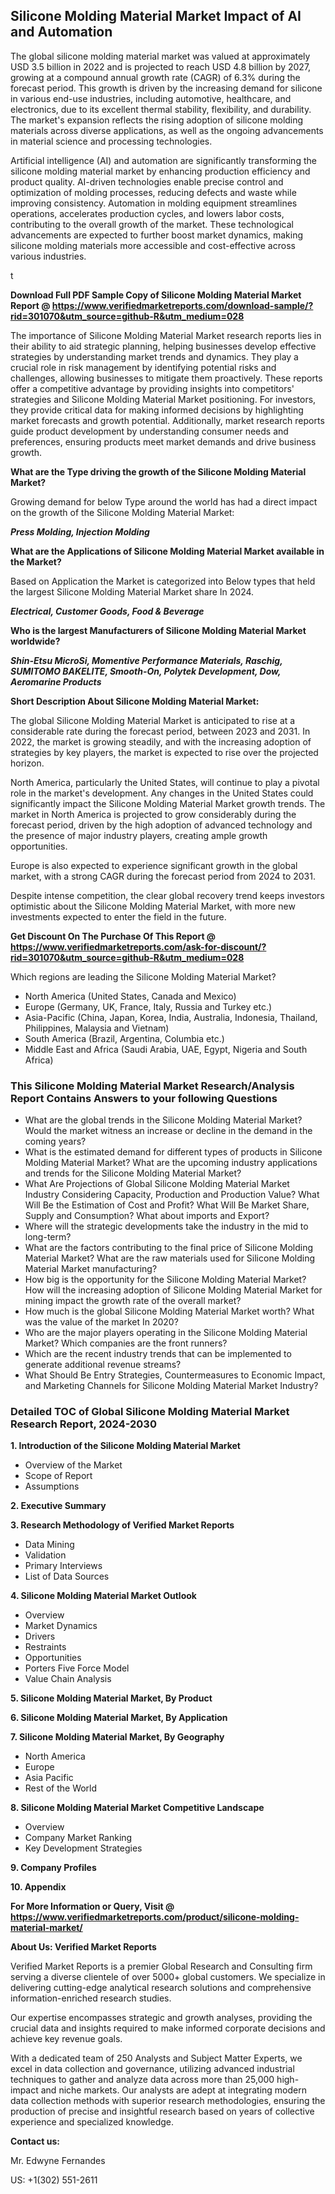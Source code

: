 <h2>Silicone Molding Material Market Impact of AI and Automation</h2><p>The global silicone molding material market was valued at approximately USD 3.5 billion in 2022 and is projected to reach USD 4.8 billion by 2027, growing at a compound annual growth rate (CAGR) of 6.3% during the forecast period. This growth is driven by the increasing demand for silicone in various end-use industries, including automotive, healthcare, and electronics, due to its excellent thermal stability, flexibility, and durability. The market's expansion reflects the rising adoption of silicone molding materials across diverse applications, as well as the ongoing advancements in material science and processing technologies.</p><p>Artificial intelligence (AI) and automation are significantly transforming the silicone molding material market by enhancing production efficiency and product quality. AI-driven technologies enable precise control and optimization of molding processes, reducing defects and waste while improving consistency. Automation in molding equipment streamlines operations, accelerates production cycles, and lowers labor costs, contributing to the overall growth of the market. These technological advancements are expected to further boost market dynamics, making silicone molding materials more accessible and cost-effective across various industries.</p>t</p><p id="" class=""><strong>Download Full PDF Sample Copy of Silicone Molding Material Market Report @ <a href="https://www.verifiedmarketreports.com/download-sample/?rid=301070&utm_source=github-R&utm_medium=028" target="_blank">https://www.verifiedmarketreports.com/download-sample/?rid=301070&utm_source=github-R&utm_medium=028</a></strong></p><p>The importance of&nbsp;Silicone Molding Material Market research reports lies in their ability to aid strategic planning, helping businesses develop effective strategies by understanding market trends and dynamics. They play a crucial role in risk management by identifying potential risks and challenges, allowing businesses to mitigate them proactively. These reports offer a competitive advantage by providing insights into competitors' strategies and Silicone Molding Material Market positioning. For investors, they provide critical data for making informed decisions by highlighting market forecasts and growth potential. Additionally, market research reports guide product development by understanding consumer needs and preferences, ensuring products meet market demands and drive business growth.</p><p><strong>What are the&nbsp;Type driving the growth of the Silicone Molding Material Market?</strong></p><p id="" class="">Growing demand for below Type around the world has had a direct impact on the growth of the Silicone Molding Material Market:</p><em><strong>Press Molding, Injection Molding</strong></em></p><strong>What are the&nbsp;Applications&nbsp;of Silicone Molding Material Market available in the Market?</strong></p><p id="" class="">Based on Application the Market is categorized into Below types that held the largest Silicone Molding Material Market share In 2024.</p><em><strong>Electrical, Customer Goods, Food & Beverage</strong></em></p><strong>Who is the largest Manufacturers of Silicone Molding Material Market worldwide?</strong></p><p><em><strong>Shin-Etsu MicroSi, Momentive Performance Materials, Raschig, SUMITOMO BAKELITE, Smooth-On, Polytek Development, Dow, Aeromarine Products</strong></em></p><p id="" class=""><strong>Short Description About Silicone Molding Material Market:</strong></p><p>The global Silicone Molding Material Market is anticipated to rise at a considerable rate during the forecast period, between 2023 and 2031. In 2022, the market is growing steadily, and with the increasing adoption of strategies by key players, the market is expected to rise over the projected horizon.</p><p>North America, particularly the United States, will continue to play a pivotal role in the market's development. Any changes in the United States could significantly impact the Silicone Molding Material Market growth trends. The market in North America is projected to grow considerably during the forecast period, driven by the high adoption of advanced technology and the presence of major industry players, creating ample growth opportunities.</p><p>Europe is also expected to experience significant growth in the global market, with a strong CAGR during the forecast period from 2024 to 2031.</p><p>Despite intense competition, the clear global recovery trend keeps investors optimistic about the Silicone Molding Material Market, with more new investments expected to enter the field in the future.</p><p id="" class=""><strong>Get Discount On The Purchase Of This Report @ <a href="https://www.verifiedmarketreports.com/ask-for-discount/?rid=301070&utm_source=github-R&utm_medium=028" target="_blank">https://www.verifiedmarketreports.com/ask-for-discount/?rid=301070&utm_source=github-R&utm_medium=028</a></strong></p>Which regions are leading the Silicone Molding Material Market?</p><ul><li>North America (United States, Canada and Mexico)</li><li>Europe (Germany, UK, France, Italy, Russia and Turkey etc.)</li><li>Asia-Pacific (China, Japan, Korea, India, Australia, Indonesia, Thailand, Philippines, Malaysia and Vietnam)</li><li>South America (Brazil, Argentina, Columbia etc.)</li><li>Middle East and Africa (Saudi Arabia, UAE, Egypt, Nigeria and South Africa)</li></ul><h3 id="" class="">This Silicone Molding Material Market Research/Analysis Report Contains Answers to your following Questions</h3><ul><li>What are the global trends in the Silicone Molding Material Market? Would the market witness an increase or decline in the demand in the coming years?</li><li>What is the estimated demand for different types of products in Silicone Molding Material Market? What are the upcoming industry applications and trends for the Silicone Molding Material Market?</li><li>What Are Projections of Global Silicone Molding Material Market Industry Considering Capacity, Production and Production Value? What Will Be the Estimation of Cost and Profit? What Will Be Market Share, Supply and Consumption? What about imports and Export?</li><li>Where will the strategic developments take the industry in the mid to long-term?</li><li>What are the factors contributing to the final price of Silicone Molding Material Market? What are the raw materials used for Silicone Molding Material Market manufacturing?</li><li>How big is the opportunity for the Silicone Molding Material Market? How will the increasing adoption of Silicone Molding Material Market for mining impact the growth rate of the overall market?</li><li>How much is the global Silicone Molding Material Market worth? What was the value of the market In 2020?</li><li>Who are the major players operating in the Silicone Molding Material Market? Which companies are the front runners?</li><li>Which are the recent industry trends that can be implemented to generate additional revenue streams?</li><li>What Should Be Entry Strategies, Countermeasures to Economic Impact, and Marketing Channels for Silicone Molding Material Market Industry?</li></ul><h3 id="" class="">Detailed TOC of Global Silicone Molding Material Market Research Report, 2024-2030</h3><p id="" class=""><strong>1. Introduction of the Silicone Molding Material Market</strong></p><ul><li>Overview of the Market</li><li>Scope of Report</li><li>Assumptions</li></ul><p id="" class=""><strong>2. Executive Summary</strong></p><p id="" class=""><strong>3. Research Methodology of Verified Market Reports</strong></p><ul><li>Data Mining</li><li>Validation</li><li>Primary Interviews</li><li>List of Data Sources</li></ul><p id="" class=""><strong>4. Silicone Molding Material Market Outlook</strong></p><ul><li>Overview</li><li>Market Dynamics</li><li>Drivers</li><li>Restraints</li><li>Opportunities</li><li>Porters Five Force Model</li><li>Value Chain Analysis</li></ul><p id="" class=""><strong>5. Silicone Molding Material Market, By Product</strong></p><p id="" class=""><strong>6. Silicone Molding Material Market, By Application</strong></p><p id="" class=""><strong>7. Silicone Molding Material Market, By Geography</strong></p><ul><li>North America</li><li>Europe</li><li>Asia Pacific</li><li>Rest of the World</li></ul><p id="" class=""><strong>8. Silicone Molding Material Market Competitive Landscape</strong></p><ul><li>Overview</li><li>Company Market Ranking</li><li>Key Development Strategies</li></ul><p id="" class=""><strong>9. Company Profiles</strong></p><p id="" class=""><strong>10. Appendix</strong></p><p id="" class=""><strong>For More Information or Query, Visit @ <a href="https://www.verifiedmarketreports.com/product/silicone-molding-material-market/" target="_blank">https://www.verifiedmarketreports.com/product/silicone-molding-material-market/</a></strong></p><p id="" class=""><strong>About Us: Verified Market Reports</strong></p><p id="" class="">Verified Market Reports is a premier Global Research and Consulting firm serving a diverse clientele of over 5000+ global customers. We specialize in delivering cutting-edge analytical research solutions and comprehensive information-enriched research studies.</p><p id="" class="">Our expertise encompasses strategic and growth analyses, providing the crucial data and insights required to make informed corporate decisions and achieve key revenue goals.</p><p id="" class="">With a dedicated team of 250 Analysts and Subject Matter Experts, we excel in data collection and governance, utilizing advanced industrial techniques to gather and analyze data across more than 25,000 high-impact and niche markets. Our analysts are adept at integrating modern data collection methods with superior research methodologies, ensuring the production of precise and insightful research based on years of collective experience and specialized knowledge.</p><p id="" class=""><strong>Contact us:</strong></p><p id="" class="">Mr. Edwyne Fernandes</p><p id="" class="">US: +1(302) 551-2611</p>